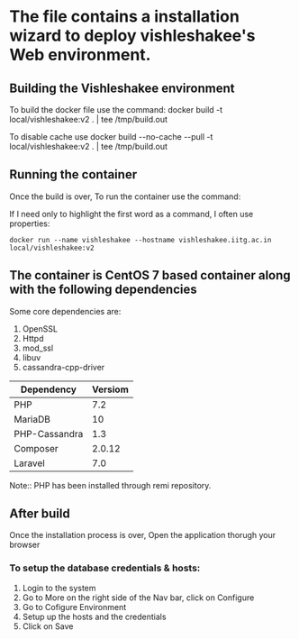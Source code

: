 # The file contains a installation wizard to deploy vishleshakee's Web environment.

## Building the Vishleshakee environment

To build the docker file use the command:
docker build -t local/vishleshakee:v2 . | tee /tmp/build.out

To disable cache use
docker build --no-cache --pull -t local/vishleshakee:v2 . | tee /tmp/build.out

## Running the container

Once the build is over, To run the container use the command:

If I need only to highlight the first word as a command, I often use properties:

```properties
docker run --name vishleshakee --hostname vishleshakee.iitg.ac.in local/vishleshakee:v2
```

## The container is CentOS 7 based container along with the following dependencies

Some core dependencies are:

1. OpenSSL
2. Httpd
3. mod_ssl
4. libuv
5. cassandra-cpp-driver

| Dependency    | Versiom |
| ------------- | ------- |
| PHP           | 7.2     |
| MariaDB       | 10      |
| PHP-Cassandra | 1.3     |
| Composer      | 2.0.12  |
| Laravel       | 7.0     |

Note:: PHP has been installed through remi repository.

## After build

Once the installation process is over,
Open the application thorugh your browser

### To setup the database credentials & hosts:

1. Login to the system
2. Go to More on the right side of the Nav bar, click on Configure
3. Go to Cofigure Environment
4. Setup up the hosts and the credentials
5. Click on Save
